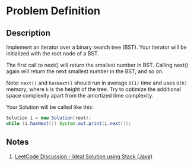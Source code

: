 # Problem Definition

## Description

Implement an iterator over a binary search tree (BST). Your iterator will be initialized with the root node of a BST.

The first call to next() will return the smallest number in BST. Calling next() again will return the next smallest number in the BST, and so on.

Note: `next()` and `hasNext()` should run in average `O(1)` time and uses `O(h)` memory, where `h` is the height of the tree.
Try to optimize the additional space complexity apart from the amortized time complexity.

Your Solution will be called like this:

```java
Solution i = new Solution(root);
while (i.hasNext()) System.out.print(i.next());
```

## Notes

1. [LeetCode Discussion - Ideal Solution using Stack (Java)](https://leetcode.com/problems/binary-search-tree-iterator/discuss/52526/Ideal-Solution-using-Stack-(Java))